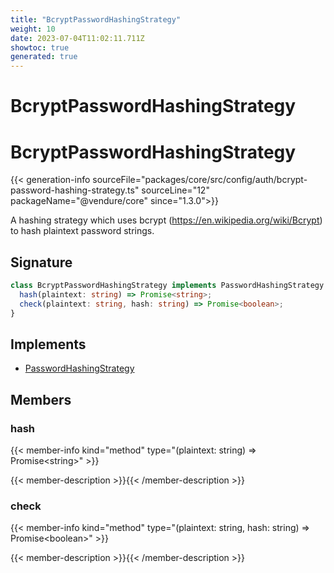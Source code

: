 ```yaml
---
title: "BcryptPasswordHashingStrategy"
weight: 10
date: 2023-07-04T11:02:11.711Z
showtoc: true
generated: true
---
```

<!-- This file was generated from the Vendure source. Do not modify. Instead, re-run the "docs:build" script -->

# BcryptPasswordHashingStrategy
<div class="symbol">


# BcryptPasswordHashingStrategy

{{< generation-info sourceFile="packages/core/src/config/auth/bcrypt-password-hashing-strategy.ts" sourceLine="12" packageName="@vendure/core" since="1.3.0">}}

A hashing strategy which uses bcrypt (https://en.wikipedia.org/wiki/Bcrypt) to hash plaintext password strings.

## Signature

```TypeScript
class BcryptPasswordHashingStrategy implements PasswordHashingStrategy {
  hash(plaintext: string) => Promise<string>;
  check(plaintext: string, hash: string) => Promise<boolean>;
}
```
## Implements

 * <a href='/typescript-api/auth/password-hashing-strategy#passwordhashingstrategy'>PasswordHashingStrategy</a>


## Members

### hash

{{< member-info kind="method" type="(plaintext: string) => Promise&#60;string&#62;"  >}}

{{< member-description >}}{{< /member-description >}}

### check

{{< member-info kind="method" type="(plaintext: string, hash: string) => Promise&#60;boolean&#62;"  >}}

{{< member-description >}}{{< /member-description >}}


</div>
